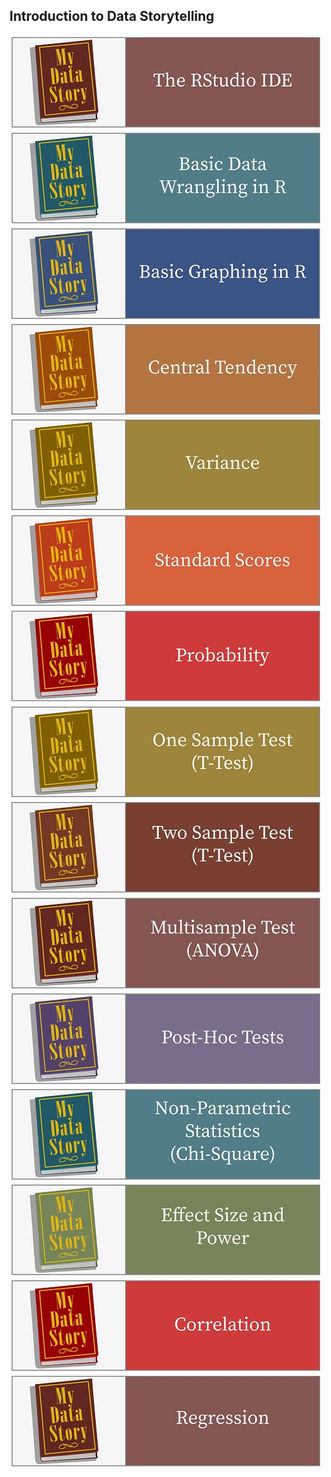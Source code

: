 
## Introduction to Data Storytelling

[![RStudio IDE](../fig/TheRStudioIDE.jpg)](http://htmlpreview.github.com/?https://github.com/mydatastory/r_dstory_intro_class/blob/master/_episodes_html/getting_started.html)
[![Data Wrangling](../fig/BasicDataWranglingInR.jpg)](http://htmlpreview.github.com/?https://github.com/mydatastory/r_dstory_intro_class/blob/master/_episodes_html/data_management.html)
[![Creating Graphs](../fig/BasicGraphingInR.jpg)](http://htmlpreview.github.com/?https://github.com/mydatastory/dsci_class/blob/master/_episodes_html/creating_graphs.html)
[![Central Tendency](../fig/CentralTendency.jpg)](http://htmlpreview.github.com/?https://github.com/mydatastory/dsci_class/blob/master/_episodes_html/central_tendency.html)
[![Dispersion](../fig/Variance.jpg)](http://htmlpreview.github.com/?https://github.com/mydatastory/dsci_class/blob/master/_episodes_html/dispersion.html)
[![Standard Scores](../fig/StandardScores.jpg)](http://htmlpreview.github.com/?https://github.com/mydatastory/dsci_class/blob/master/_episodes_html/standard_scores.html)
[![Probability](../fig/Probability.jpg)](http://htmlpreview.github.com/?https://github.com/mydatastory/dsci_class/blob/master/_episodes_html/probability.html)
[![One Sample TTest](../fig/OneSampleTestTTest.jpg)](http://htmlpreview.github.com/?https://github.com/mydatastory/dsci_class/blob/master/_episodes_html/one_sample_ttest.html)
[![Two Sample TTest](../fig/TwoSampleTestTTest.jpg)](http://htmlpreview.github.com/?https://github.com/mydatastory/dsci_class/blob/master/_episodes_html/two_sample_ttest.html)
[![ANOVA](../fig/MultisampleTestANOVA.jpg)](http://htmlpreview.github.com/?https://github.com/mydatastory/dsci_class/blob/master/_episodes_html/anova.html)
[![Post-Hoc Tests](../fig/PostHocTest.jpg)](http://htmlpreview.github.com/?https://github.com/mydatastory/dsci_class/blob/master/_episodes_html/posthoc_tests.html)
[![Non-Parametric Tests](../fig/NonParametricStatisticsChiSquare.jpg)](http://htmlpreview.github.com/?https://github.com/mydatastory/dsci_class/blob/master/_episodes_html/nonparametric_tests.html)
[![Power](../fig/EffectSizeandPower.jpg)](http://htmlpreview.github.com/?https://github.com/mydatastory/dsci_class/blob/master/_episodes_html/power.html)
[![Correlation](../fig/Correlation.jpg)](http://htmlpreview.github.com/?https://github.com/mydatastory/dsci_class/blob/master/_episodes_html/correlation.html)
[![Regression](../fig/Regression.jpg)](http://htmlpreview.github.com/?https://github.com/mydatastory/dsci_class/blob/master/_episodes_html/regression.html)
